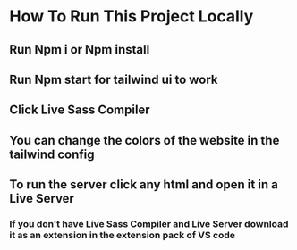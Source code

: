 # How To Run This Project Locally

## Run Npm i or Npm install

## Run Npm start for tailwind ui to work

## Click Live Sass Compiler

## You can change the colors of the website in the tailwind config

## To run the server click any html and open it in a Live Server

### If you don't have Live Sass Compiler and Live Server download it as an extension in the extension pack of VS code
